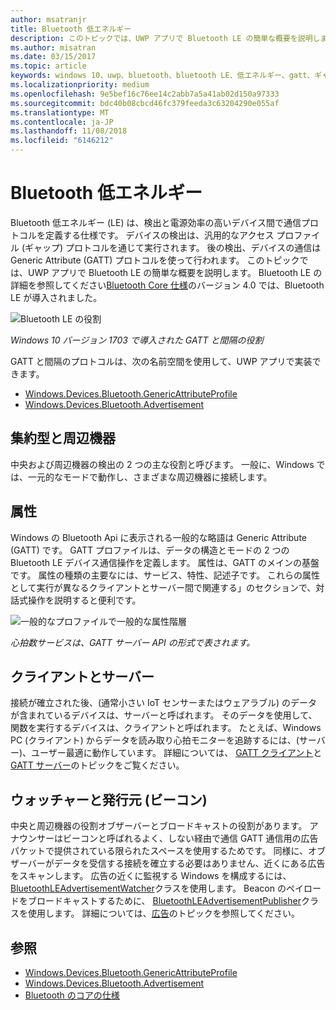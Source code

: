 ```yaml
---
author: msatranjr
title: Bluetooth 低エネルギー
description: このトピックでは、UWP アプリで Bluetooth LE の簡単な概要を説明します。
ms.author: misatran
ms.date: 03/15/2017
ms.topic: article
keywords: windows 10、uwp、bluetooth、bluetooth LE、低エネルギー、gatt、ギャップ、中央、周辺機器、クライアント、サーバー、ウォッチャー、発行元
ms.localizationpriority: medium
ms.openlocfilehash: 9e5bef16c76ee14c2abb7a5a41ab02d150a97333
ms.sourcegitcommit: bdc40b08cbcd46fc379feeda3c63204290e055af
ms.translationtype: MT
ms.contentlocale: ja-JP
ms.lasthandoff: 11/08/2018
ms.locfileid: "6146212"
---
```

# <a name="bluetooth-low-energy"></a>Bluetooth 低エネルギー
Bluetooth 低エネルギー (LE) は、検出と電源効率の高いデバイス間で通信プロトコルを定義する仕様です。 デバイスの検出は、汎用的なアクセス プロファイル (ギャップ) プロトコルを通じて実行されます。 後の検出、デバイスの通信は Generic Attribute (GATT) プロトコルを使って行われます。 このトピックでは、UWP アプリで Bluetooth LE の簡単な概要を説明します。 Bluetooth LE の詳細を参照してください[Bluetooth Core 仕様](https://www.bluetooth.com/specifications/bluetooth-core-specification)のバージョン 4.0 では、Bluetooth LE が導入されました。 

![Bluetooth LE の役割](images/gatt-roles.png)

*Windows 10 バージョン 1703 で導入された GATT と間隔の役割*

GATT と間隔のプロトコルは、次の名前空間を使用して、UWP アプリで実装できます。
- [Windows.Devices.Bluetooth.GenericAttributeProfile](https://docs.microsoft.com/en-us/uwp/api/windows.devices.bluetooth.genericattributeprofile)
- [Windows.Devices.Bluetooth.Advertisement](https://docs.microsoft.com/en-us/uwp/api/windows.devices.bluetooth.genericattributeprofile)

## <a name="central-and-peripheral"></a>集約型と周辺機器
中央および周辺機器の検出の 2 つの主な役割と呼びます。 一般に、Windows では、一元的なモードで動作し、さまざまな周辺機器に接続します。 

## <a name="attributes"></a>属性
Windows の Bluetooth Api に表示される一般的な略語は Generic Attribute (GATT) です。 GATT プロファイルは、データの構造とモードの 2 つの Bluetooth LE デバイス通信操作を定義します。 属性は、GATT のメインの基盤です。 属性の種類の主要なには、サービス、特性、記述子です。 これらの属性として実行が異なるクライアントとサーバー間で関連する」のセクションで、対話式操作を説明すると便利です。 

![一般的なプロファイルで一般的な属性階層](images/gatt-service.png)

*心拍数サービスは、GATT サーバー API の形式で表されます。*

## <a name="client-and-server"></a>クライアントとサーバー
接続が確立された後、(通常小さい IoT センサーまたはウェアラブル) のデータが含まれているデバイスは、サーバーと呼ばれます。 そのデータを使用して、関数を実行するデバイスは、クライアントと呼ばれます。 たとえば、Windows PC (クライアント) からデータを読み取り心拍モニターを追跡するには、(サーバー)、ユーザー最適に動作しています。 詳細については、 [GATT クライアント](gatt-client.md)と[GATT サーバー](gatt-server.md)のトピックをご覧ください。

## <a name="watchers-and-publishers-beacons"></a>ウォッチャーと発行元 (ビーコン)
中央と周辺機器の役割オブザーバーとブロードキャストの役割があります。 アナウンサーはビーコンと呼ばれるよく、しない経由で通信 GATT 通信用の広告パケットで提供されている限られたスペースを使用するためです。 同様に、オブザーバーがデータを受信する接続を確立する必要はありません、近くにある広告をスキャンします。 広告の近くに監視する Windows を構成するには、 [BluetoothLEAdvertisementWatcher](https://docs.microsoft.com/en-us/uwp/api/windows.devices.bluetooth.advertisement.bluetoothleadvertisementwatcher)クラスを使用します。 Beacon のペイロードをブロードキャストするために、 [BluetoothLEAdvertisementPublisher](https://docs.microsoft.com/en-us/uwp/api/windows.devices.bluetooth.advertisement.bluetoothleadvertisementpublisher)クラスを使用します。 詳細については、[広告](ble-beacon.md)のトピックを参照してください。

## <a name="see-also"></a>参照
- [Windows.Devices.Bluetooth.GenericAttributeProfile](https://docs.microsoft.com/en-us/uwp/api/windows.devices.bluetooth.genericattributeprofile)
- [Windows.Devices.Bluetooth.Advertisement](https://docs.microsoft.com/en-us/uwp/api/windows.devices.bluetooth.genericattributeprofile)
- [Bluetooth のコアの仕様](https://www.bluetooth.com/specifications/bluetooth-core-specification)